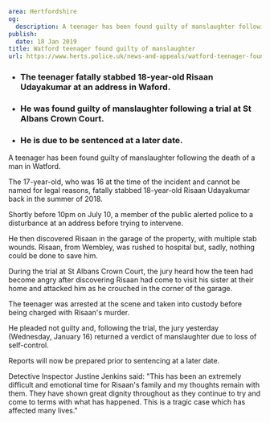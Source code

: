 ```yaml
area: Hertfordshire
og:
  description: A teenager has been found guilty of manslaughter following the death of a man in Watford.
publish:
  date: 18 Jan 2019
title: Watford teenager found guilty of manslaughter
url: https://www.herts.police.uk/news-and-appeals/watford-teenager-found-guilty-of-manslaughter-2396c
```

* ### The teenager fatally stabbed 18-year-old Risaan Udayakumar at an address in Waford.

 * ### He was found guilty of manslaughter following a trial at St Albans Crown Court.

 * ### He is due to be sentenced at a later date.

A teenager has been found guilty of manslaughter following the death of a man in Watford.

The 17-year-old, who was 16 at the time of the incident and cannot be named for legal reasons, fatally stabbed 18-year-old Risaan Udayakumar back in the summer of 2018.

Shortly before 10pm on July 10, a member of the public alerted police to a disturbance at an address before trying to intervene.

He then discovered Risaan in the garage of the property, with multiple stab wounds. Risaan, from Wembley, was rushed to hospital but, sadly, nothing could be done to save him.

During the trial at St Albans Crown Court, the jury heard how the teen had become angry after discovering Risaan had come to visit his sister at their home and attacked him as he crouched in the corner of the garage.

The teenager was arrested at the scene and taken into custody before being charged with Risaan's murder.

He pleaded not guilty and, following the trial, the jury yesterday (Wednesday, January 16) returned a verdict of manslaughter due to loss of self-control.

Reports will now be prepared prior to sentencing at a later date.

Detective Inspector Justine Jenkins said: "This has been an extremely difficult and emotional time for Risaan's family and my thoughts remain with them. They have shown great dignity throughout as they continue to try and come to terms with what has happened. This is a tragic case which has affected many lives."
